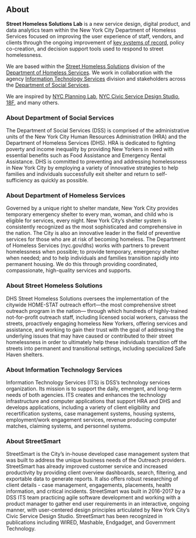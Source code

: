 ## About

**Street Homeless Solutions Lab** is a new service design, digital product, and data analytics team within the New York City Department of Homeless Services focused on improving the user experience of staff, vendors, and clients through the ongoing improvement of [key systems of record](#StreetSmart), policy co-creation, and decision support tools used to respond to street homelessness.

We are based within the [Street Homeless Solutions](#SHS) division of the [Department of Homeless Services](#DHS). We work in collaboration with the agency [Information Technology Services](#ITS) division and stakeholders across the [Department of Social Services](#DSS).

We are inspired by [NYC Planning Lab](https://labs.planning.nyc.gov/), [NYC Civic Service Design Studio](https://civicservicedesign.com/), [18F](https://18f.gsa.gov/), and many others.

### <a id="DSS"></a>About Department of Social Services

The Department of Social Services (DSS) is comprised of the administrative units of the New York City Human Resources Administration (HRA) and the Department of Homeless Services (DHS). HRA is dedicated to fighting poverty and income inequality by providing New Yorkers in need with essential benefits such as Food Assistance and Emergency Rental Assistance. DHS is committed to preventing and addressing homelessness in New York City by employing a variety of innovative strategies to help families and individuals successfully exit shelter and return to self-sufficiency as quickly as possible.

### <a id="DHS"></a>About Department of Homeless Services

Governed by a unique right to shelter mandate, New York City provides temporary emergency shelter to every man, woman, and child who is eligible for services, every night. New York City’s shelter system is consistently recognized as the most sophisticated and comprehensive in the nation. The City is also an innovative leader in the field of preventive services for those who are at risk of becoming homeless. The Department of Homeless Services (nyc.gov/dhs) works with partners to prevent homelessness when possible; to provide temporary, emergency shelter when needed; and to help individuals and families transition rapidly into permanent housing. We do this through providing coordinated, compassionate, high-quality services and supports.

### <a id="SHS"></a>About Street Homeless Solutions

DHS Street Homeless Solutions oversees the implementation of the citywide HOME-STAT outreach effort—the most comprehensive street outreach program in the nation— through which hundreds of highly-trained not-for-profit outreach staff, including licensed social workers, canvass the streets, proactively engaging homeless New Yorkers, offering services and assistance, and working to gain their trust with the goal of addressing the underlying issues that may have caused or contributed to their street homelessness in order to ultimately help these individuals transition off the streets into permanent and transitional settings, including specialized Safe Haven shelters.

### <a id="ITS"></a>About Information Technology Services

Information Technology Services (ITS) is DSS’s technology services organization. Its mission is to support the daily, emergent, and long-term needs of both agencies. ITS creates and enhances the technology infrastructure and computer applications that support HRA and DHS and develops applications, including a variety of client eligibility and recertification systems, case management systems, housing systems, employment/work engagement services, revenue producing computer matches, claiming systems, and personnel systems.

### <a id="StreetSmart"></a>About StreetSmart

StreetSmart is the City’s in-house developed case management system that was built to address the unique business needs of the Outreach providers. StreetSmart has already improved customer service and increased productivity by providing client overview dashboards, search, filtering, and exportable data to generate reports. It also offers robust researching of client details - case management, engagements, placements, health information, and critical incidents. StreetSmart was built in 2016-2017 by a DSS ITS team practicing agile software development and working with a product manager to gather end user requirements in an interactive, ongoing manner, with user-centered design principles articulated by New York City’s Civic Service Design Studio. StreetSmart has been recognized in publications including WIRED, Mashable, Endgadget, and Government Technology.
